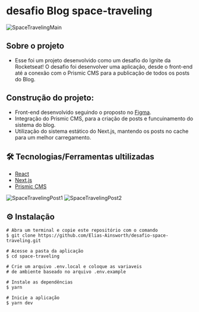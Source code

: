 # desafio Blog space-traveling

![SpaceTravelingMain](https://user-images.githubusercontent.com/107319227/209299092-5b8858ce-9852-4646-8f10-0640822a229c.png)

## Sobre o projeto

* Esse foi um projeto desenvolvido como um desafio do Ignite da Rocketseat! O desafio foi desenvolver uma aplicação, desde o front-end até a conexão com o Prismic CMS para a publicação de todos os posts do Blog.

## Construção do projeto:

* Front-end desenvolvido seguindo o proposto no [Figma](https://www.figma.com/file/0Y26j0tf1K2WB5c1ja5hov/Desafios-M%C3%B3dulo-3-ReactJS?node-id=0%3A1).
* Integração do Prismic CMS, para a criação de posts e funcuinamento do sistema do blog.
* Utilização do sistema estático do Next.js, mantendo os posts no cache para um melhor carregamento.

## 🛠️ Tecnologias/Ferramentas ultilizadas

* [React](https://pt-br.reactjs.org/E)
* [Next.js](https://nextjs.org/)
* [Prismic CMS](https://prismic.io/)

![SpaceTravelingPost1](https://user-images.githubusercontent.com/107319227/209299519-557cedee-12e2-4530-a8bf-01b5019fe8b9.png)
![SpaceTravelingPost2](https://user-images.githubusercontent.com/107319227/209299538-bdbf5f98-e651-4cd8-852c-5d6bcd48bad0.png)

## ⚙️ Instalação
```
# Abra um terminal e copie este repositório com o comando
$ git clone https://github.com/Elias-Ainsworth/desafio-space-traveling.git
```

```
# Acesse a pasta da aplicação
$ cd space-traveling

# Crie um arquivo .env.local e coloque as variaveis
# de ambiente baseado no arquivo .env.example

# Instale as dependências
$ yarn

# Inicie a aplicação
$ yarn dev

```
